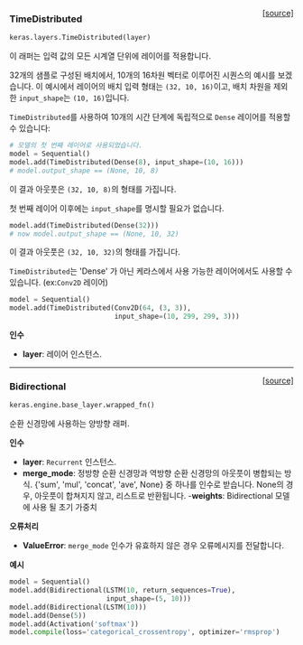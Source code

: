 <span style="float:right;">[[source]](https://github.com/keras-team/keras/blob/master/keras/layers/wrappers.py#L116)</span>
### TimeDistributed

```python
keras.layers.TimeDistributed(layer)
```

이 래퍼는 입력 값의 모든 시계열 단위에 레이어를 적용합니다. 

32개의 샘플로 구성된 배치에서, 10개의 16차원 벡터로 이루어진 시퀀스의 예시를 보겠습니다.
이 예시에서 레이어의 배치 입력 형태는 `(32, 10, 16)`이고,
배치 차원을 제외한 `input_shape`는 `(10, 16)`입니다.

`TimeDistributed`를 사용하여 10개의 시간 단계에 독립적으로 `Dense` 레이어를 적용할 수 있습니다:

```python
# 모델의 첫 번째 레이어로 사용되었습니다.
model = Sequential()
model.add(TimeDistributed(Dense(8), input_shape=(10, 16)))
# model.output_shape == (None, 10, 8)
```

이 결과 아웃풋은 `(32, 10, 8)`의 형태를 가집니다.

첫 번째 레이어 이후에는 `input_shape`를 명시할 필요가 없습니다.

```python
model.add(TimeDistributed(Dense(32)))
# now model.output_shape == (None, 10, 32)
```

이 결과 아웃풋은 `(32, 10, 32)`의 형태를 가집니다.

`TimeDistributed`는 'Dense' 가 아닌 케라스에서 사용 가능한 레이어에서도 사용할 수 있습니다.
(ex:`Conv2D` 레이어)

```python
model = Sequential()
model.add(TimeDistributed(Conv2D(64, (3, 3)),
                          input_shape=(10, 299, 299, 3)))
```

__인수__

- __layer__: 레이어 인스턴스.
    
----

<span style="float:right;">[[source]](https://github.com/keras-team/keras/blob/master/keras/layers/wrappers.py#L335)</span>
### Bidirectional

```python
keras.engine.base_layer.wrapped_fn()
```

순환 신경망에 사용하는 양방향 래퍼.

__인수__

- __layer__: `Recurrent` 인스턴스.
- __merge_mode__: 정방향 순환 신경망과
    역방향 순환 신경망의 아웃풋이 병합되는 방식.
    {'sum', 'mul', 'concat', 'ave', None} 중 하나를 인수로 받습니다.
    None의 경우, 아웃풋이 합쳐지지 않고, 리스트로 반환됩니다.
-__weights__: Bidirectional 모델에 사용 될 초기 가중치

__오류처리__

- __ValueError__: `merge_mode` 인수가 유효하지 않은 경우 오류메시지를 전달합니다.

__예시__


```python
model = Sequential()
model.add(Bidirectional(LSTM(10, return_sequences=True),
                        input_shape=(5, 10)))
model.add(Bidirectional(LSTM(10)))
model.add(Dense(5))
model.add(Activation('softmax'))
model.compile(loss='categorical_crossentropy', optimizer='rmsprop')
```
    
